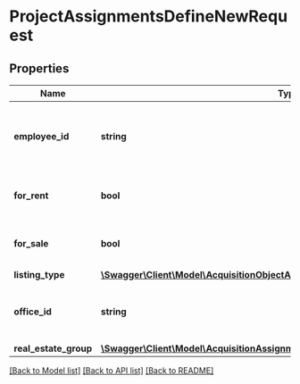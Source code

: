 # ProjectAssignmentsDefineNewRequest

## Properties
Name | Type | Description | Notes
------------ | ------------- | ------------- | -------------
**employee_id** | **string** | The Id of the employee this assignment belongs to. | 
**for_rent** | **bool** | Is this an assignment for rent or for sale? | 
**for_sale** | **bool** | Is this an assignment for rent or for sale? | 
**listing_type** | [**\Swagger\Client\Model\AcquisitionObjectAssignmentsDefineNewRequestListingType**](AcquisitionObjectAssignmentsDefineNewRequestListingType.md) |  | 
**office_id** | **string** | The Id of the office this assignment belongs to. | 
**real_estate_group** | [**\Swagger\Client\Model\AcquisitionAssignmentsDefineNewRequestRealEstateGroup**](AcquisitionAssignmentsDefineNewRequestRealEstateGroup.md) |  | 

[[Back to Model list]](../README.md#documentation-for-models) [[Back to API list]](../README.md#documentation-for-api-endpoints) [[Back to README]](../README.md)


